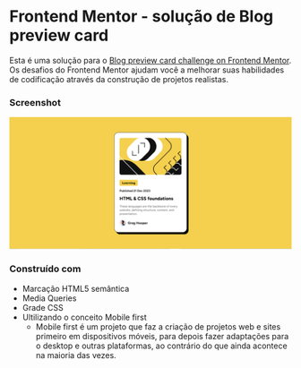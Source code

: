 # Frontend Mentor - solução de Blog preview card

Esta é uma solução para o [Blog preview card challenge on Frontend Mentor](https://www.frontendmentor.io/challenges/blog-preview-card-ckPaj01IcS/hub).
Os desafios do Frontend Mentor ajudam você a melhorar suas habilidades de codificação através da construção de projetos realistas.

### Screenshot

![](Captura-de-tela-2024-07-02-182745.png)

### Construído com

- Marcação HTML5 semântica
- Media Queries
- Grade CSS
- Ultilizando o conceito Mobile first
  - Mobile first é um projeto que faz a criação de projetos web e sites primeiro em dispositivos móveis, para depois fazer adaptações para o desktop e outras plataformas, ao contrário do que ainda acontece na maioria das vezes.
